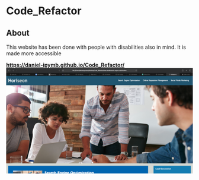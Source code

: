 # Code_Refactor

## **About**

This website has been done with people with disabilities also in mind. It is made more accessible 


**https://daniel-ipymb.github.io/Code_Refactor/**
![](image.png)